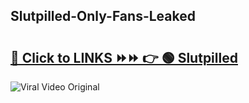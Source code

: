 
 ## Slutpilled-Only-Fans-Leaked

# <h2><a href="https://clipsfans.com/Slutpilled&ref=git">🔗 Click to LINKS ⏩⏩ 👉 🟢 Slutpilled </a></h2>

<a href="https://clipsfans.com/Slutpilled&ref=git" rel="nofollow" data-target="animated-image.originalLink"><img src="https://i.ibb.co.com/xMMVF88/686577567.gif" alt="Viral Video Original" style="max-width: 100%; display: inline-block;" data-target="animated-image.originalImage"></a>
